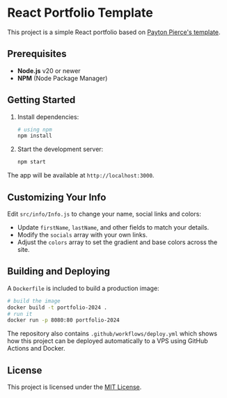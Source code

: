 # React Portfolio Template

This project is a simple React portfolio based on [Payton Pierce's template](https://naimnazri.com/).

## Prerequisites

- **Node.js** v20 or newer
- **NPM** (Node Package Manager)

## Getting Started

1. Install dependencies:
   ```bash
   # using npm
   npm install
   ```
2. Start the development server:
   ```bash
   npm start
   ```

The app will be available at `http://localhost:3000`.

## Customizing Your Info

Edit `src/info/Info.js` to change your name, social links and colors:

- Update `firstName`, `lastName`, and other fields to match your details.
- Modify the `socials` array with your own links.
- Adjust the `colors` array to set the gradient and base colors across the site.

## Building and Deploying

A `Dockerfile` is included to build a production image:

```bash
# build the image
docker build -t portfolio-2024 .
# run it
docker run -p 8080:80 portfolio-2024
```

The repository also contains `.github/workflows/deploy.yml` which shows how this project can be deployed automatically to a VPS using GitHub Actions and Docker.

## License

This project is licensed under the [MIT License](LICENSE).
